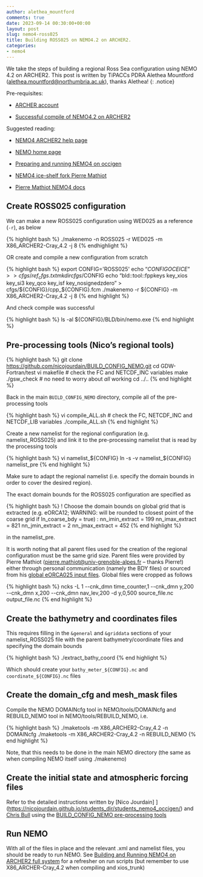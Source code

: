 ```yaml
---
author: alethea_mountford
comments: true
date: 2023-09-14 00:30:00+00:00
layout: post
slug: nemo4-ross025
title: Building ROSS025 on NEMO4.2 on ARCHER2. 
categories:
- nemo4
---
```

We take the steps of building a regional Ross Sea configuration using NEMO 4.2 on ARCHER2. This post is written by TiPACCs PDRA Alethea Mountford (alethea.mountford@northumbria.ac.uk), thanks Alethea!
{: .notice}

Pre-requisites:

* [ARCHER account](http://www.archer.ac.uk/access/)

* [Successful compile of NEMO4.2 on ARCHER2](https://cbull.info/nemo4/nemo42-arc2-01/)

Suggested reading:

* [NEMO4 ARCHER2 help page](https://docs.archer2.ac.uk/research-software/nemo)

* [NEMO home page](https://forge.nemo-ocean.eu/nemo/nemo) 

* [Preparing and running NEMO4 on occigen](https://nicojourdain.github.io/students_dir/students_nemo4_occigen/) 

* [NEMO4 ice-shelf fork Pierre Mathiot](https://github.com/pmathiot/NEMOCFG)

* [Pierre Mathiot NEMO4 docs](https://pmathiot.github.io/NEMOCFG/docs/build/html/simu_eORCA025.html#summary)

## Create ROSS025 configuration

We can make a new ROSS025 configuration using WED025 as a reference (`-r`), as below

{% highlight bash %}
./makenemo -n ROSS025 -r WED025 -m X86_ARCHER2-Cray_4.2 -j 8
{% endhighlight %}

OR create and compile a new configuration from scratch

{% highlight bash %}
export CONFIG='ROSS025'
echo “$CONFIG OCE ICE” >> cfgs/ref_cfgs.txt
mkdir cfgs/$CONFIG
echo “bld::tool::fppkeys key_xios key_si3 key_qco key_isf key_nosignedzdero” > cfgs/${CONFIG}/cpp_${CONFIG}.fcm
./makenemo -r ${CONFIG} -m X86_ARCHER2-Cray_4.2 -j 8
{% end highlight %}

And check compile was successful

{% highlight bash %}
ls -al ${CONFIG}/BLD/bin/nemo.exe
{% end highlight %}


## Pre-processing tools (Nico’s regional tools)

{% highlight bash %}
git clone https://github.com/nicojourdain/BUILD_CONFIG_NEMO.git
cd GDW-Fortran/test
vi makefile # check the FC and NETCDF_INC variables
make
./gsw_check # no need to worry about *all* working
cd ../..
{% end highlight %}

Back in the main `BUILD_CONFIG_NEMO` directory, compile all of the pre-processing tools

{% highlight bash %}
vi compile_ALL.sh # check the FC, NETCDF_INC and NETCDF_LIB variables
./compile_ALL.sh
{% end highlight %}

Create a new namelist for the regional configuration (e.g. namelist_ROSS025) and link it to the pre-processing namelist that is read by the processing tools

{% highlight bash %}
vi namelist_${CONFIG}
ln -s -v namelist_${CONFIG} namelist_pre
{% end highlight %}

Make sure to adapt the regional namelist (i.e. specify the domain bounds in order to cover the desired region).

The exact domain bounds for the ROSS025 configuration are specified as

{% highlight bash %}
! Choose the domain bounds on global grid that is extracted (e.g. eORCA12; WARNING: will be rounded to closest point of the coarse grid if ln_coarse_bdy = true) :
nn_imin_extract       =  199
nn_imax_extract       =  821
nn_jmin_extract       =    2
nn_jmax_extract       =  452
{% end highlight %}

in the namelist_pre. 

It is worth noting that all parent files used for the creation of the regional configuration must be the same grid size. Parent files were provided by Pierre Mathiot (pierre.mathiot@univ-grenoble-alpes.fr – thanks Pierre!) either through personal communication (namely the BDY files) or sourced from his [global eORCA025 input files]( https://pmathiot.github.io/NEMOCFG/docs/build/html/input_eORCA025.html). Global files were cropped as follows

{% highlight bash %}
ncks -L 1 --cnk_dmn time_counter,1 --cnk_dmn y,200 --cnk_dmn x,200 --cnk_dmn nav_lev,200 -d y,0,500 source_file.nc output_file.nc
{% end highlight %}

## Create the bathymetry and coordinates files

This requires filling in the `&general` and `&griddata` sections of your namelist_ROSS025 file with the parent bathymetry/coordinate files and specifying the domain bounds

{% highlight bash %}
./extract_bathy_coord
{% end highlight %}

Which should create your `bathy_meter_${CONFIG}.nc` and `coordinate_${CONFIG}.nc` files

## Create the domain_cfg and mesh_mask files

Compile the NEMO DOMAINcfg tool in NEMO/tools/DOMAINcfg and REBUILD_NEMO tool in NEMO/tools/REBUILD_NEMO, i.e.

{% highlight bash %}
./maketools -m X86_ARCHER2-Cray_4.2 -n DOMAINcfg
./maketools -m X86_ARCHER2-Cray_4.2 -n REBUILD_NEMO
{% end highlight %}

Note, that this needs to be done in the main NEMO directory (the same as when compiling NEMO itself using ./makenemo)

## Create the initial state and atmospheric forcing files

Refer to the detailed instructions written by [Nico Jourdain] ](https://nicojourdain.github.io/students_dir/students_nemo4_occigen/) and [Chris Bull]( https://cbull.info/nemo/nemo-wed12-05/) using the [BUILD_CONFIG_NEMO pre-processing tools]( https://github.com/chrisb13/BUILD_CONFIG_NEMO)

## Run NEMO

With all of the files in place and the relevant .xml and namelist files, you should be ready to run NEMO. See [Building and Running NEMO4 on ARCHER2 full system](https://cbull.info/nemo4/nemo42-arc2-01/) for a refresher on run scripts (but remember to use X86_ARCHER-Cray_4.2 when compiling and xios_trunk)

